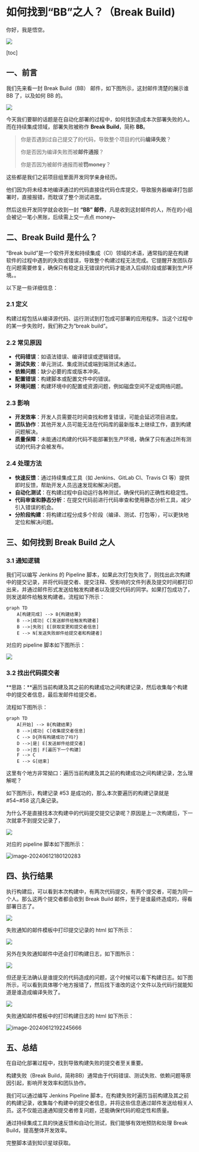 # 如何找到“BB”之人？（Break Build)

你好，我是悟空。

![](http://cdn.jayh.club/top/image-20240612192839935.png)

[toc]

## 一、前言

我们先来看一封 Break Build（BB） 邮件，如下图所示，这封邮件清楚的展示谁 BB 了，以及如何 BB 的。

![](http://cdn.jayh.club/top/image-20240612173102220.png)

今天我们要聊的话题是在自动化部署的过程中，如何找到造成本次部署失败的人。而在持续集成领域，部署失败被称作 **Break Build**，简称 **BB**。

>你是否遇到过自己提交了的代码，导致整个项目的代码**编译失败**？
>
>你是否因为编译失败而被**邮件通报**？
>
>你是否因为被邮件通报而被**罚money**？

这些都是我们之前项目组里面开发同学亲身经历。

他们因为将未经本地编译通过的代码直接往代码仓库提交，导致服务器编译打包部署时，直接报错，而耽误了整个测试进度。

然后这些开发同学就会收到一封 **“BB” 邮件**，凡是收到这封邮件的人，所在的小组会被记一笔小黑账，后续需上交一点点 money~

## 二、Break Build 是什么？

“Break build”是一个软件开发和持续集成（CI）领域的术语，通常指的是在构建软件的过程中遇到的失败或错误，导致整个构建过程无法完成。它提醒开发团队存在问题需要修复，确保只有稳定且无错误的代码才能进入后续阶段或部署到生产环境。。

以下是一些详细信息：

### 2.1 定义

构建过程包括从编译源代码、运行测试到打包成可部署的应用程序。当这个过程中的某一步失败时，我们称之为“break build”。

### 2.2 常见原因

- **代码错误**：如语法错误、编译错误或逻辑错误。
- **测试失败**：单元测试、集成测试或端到端测试未通过。
- **依赖问题**：缺少必要的库或版本冲突。
- **配置错误**：构建脚本或配置文件中的错误。
- **环境问题**：构建环境中的配置或资源问题，例如磁盘空间不足或网络问题。

### 2.3 影响
   - **开发效率**：开发人员需要花时间查找和修复错误，可能会延迟项目进度。
   - **团队协作**：其他开发人员可能无法在代码库的最新版本上继续工作，直到构建问题解决。
   - **质量保障**：未能通过构建的代码不能部署到生产环境，确保了只有通过所有测试的代码才会被发布。
### 2.4 处理方法
   - **快速反馈**：通过持续集成工具（如 Jenkins、GitLab CI、Travis CI 等）提供即时反馈，帮助开发人员迅速发现和解决问题。
   - **自动化测试**：在构建过程中自动运行各种测试，确保代码的正确性和稳定性。
   - **代码审查和静态分析**：在提交代码前进行代码审查和使用静态分析工具，减少引入错误的机会。
   - **分阶段构建**：将构建过程分成多个阶段（编译、测试、打包等），可以更快地定位和解决问题。

## 三、如何找到 Break Build 之人

### 3.1 通知逻辑

我们可以编写 Jenkins 的 Pipeline 脚本，如果此次打包失败了，则找出此次构建中的提交记录，并将代码提交者、提交注释、受影响的文件列表及提交时间都打印出来，并通过邮件形式发送给触发构建者以及提交代码的同学。如果打包成功了，则发送邮件给触发构建者。流程如下所示：

```mermaid
graph TD
    A[构建完成] --> B{构建结果}
    B -->|成功| C[发送邮件给触发构建者]
    B -->|失败| E[获取变更和提交者信息]
    E --> N[发送失败邮件给提交者和构建者]

```

对应的 pipeline 脚本如下图所示：

![](http://cdn.jayh.club/top/image-20240612190204378.png)

### 3.2 找出代码提交者

**思路：**遍历当前构建及其之前的构建成功之间构建记录，然后收集每个构建中的提交者信息，最后发邮件给提交者。

流程如下图所示：

``` mermaid
graph TD
    A[开始] --> B{构建结果}
    B -->|成功| C[收集提交者信息]
    C --> D{所有构建成功了吗?}
    D -->|是| E[发送邮件给提交者]
    D -->|否| F[遍历下一个构建]
    F --> C
    E --> G[结束]
```



这里有个地方非常拗口：遍历当前构建及其之前的构建成功之间构建记录，怎么理解呢？

如下图所示，构建记录 #53 是成功的，那么本次要遍历的构建记录就是 #54~#58 这几条记录。

为什么不是直接找本次构建中的代码提交提交记录呢？原因是上一次构建后，下一次就拿不到提交记录了， 

![](http://cdn.jayh.club/top/image-20240612180348481.png)

对应的 pipeline 脚本如下图所示：

![image-20240612180120283](http://cdn.jayh.club/top/image-20240612180120283.png)

## 四、执行结果

执行构建后，可以看到本次构建中，有两次代码提交，有两个提交者，可能为同一个人。那么这两个提交者都会收到 Break Build 邮件，至于是谁最终造成的，得看部署日志了。



![](http://cdn.jayh.club/top/image-20240612190654297.png)

失败通知的邮件模板中打印提交记录的 html 如下所示：

![](http://cdn.jayh.club/top/image-20240612190522948.png)

另外在失败通知邮件中还会打印构建日志，如下图所示：

![](http://cdn.jayh.club/top/image-20240612191301381.png)

但还是无法确认是谁提交的代码造成的问题，这个时候可以看下构建日志。如下图所示，可以看到具体哪个地方报错了，然后找下谁改的这个文件以及代码行就能知道是谁造成编译失败了。

![](http://cdn.jayh.club/top/image-20240612191436154.png)

失败通知邮件模板中的打印构建日志的 html 如下所示：

![image-20240612192245666](http://cdn.jayh.club/top/image-20240612192245666.png)

## 五、总结

在自动化部署过程中，找到导致构建失败的提交者至关重要。

构建失败（Break Build，简称BB）通常由于代码错误、测试失败、依赖问题等原因引起，影响开发效率和团队协作。

我们可以通过编写 Jenkins Pipeline 脚本，在构建失败时遍历当前构建及其之前的构建记录，收集每个构建中的提交者信息，并将这些信息通过邮件发送给相关人员。这不仅能迅速通知提交者修复问题，还能确保代码的稳定性和质量。

通过持续集成工具的快速反馈和自动化测试，我们能够有效地预防和处理 Break Build，提高整体开发效率。

完整脚本请到知识星球获取。









